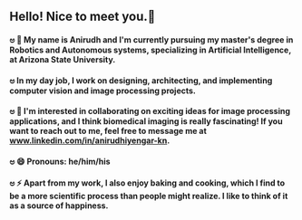 ## Hello! Nice to meet you.👋 
#### ಅ 🔭 My name is Anirudh and I'm currently pursuing my master's degree in Robotics and Autonomous systems, specializing in Artificial Intelligence, at Arizona State University.
#### ಅ In my day job, I work on designing, architecting, and implementing computer vision and image processing projects.

#### ಅ 👯 I'm interested in collaborating on exciting ideas for image processing applications, and I think biomedical imaging is really fascinating! If you want to reach out to me, feel free to message me at www.linkedin.com/in/anirudhiyengar-kn.
#### ಅ 😄 Pronouns: he/him/his
#### ಅ ⚡ Apart from my work, I also enjoy baking and cooking, which I find to be a more scientific process than people might realize. I like to think of it as a source of happiness.
